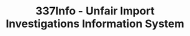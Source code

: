 ---
bigquery: https://console.cloud.google.com/bigquery?p=patents-public-data&d=usitc_investigations&page=dataset&project=sheets-management-319211
citation: US International Trade Commission 337Info Unfair Import Investigations Information
  System
contributors: US International Trade Comission
cost: None
description: US International Trade Commission 337Info Unfair Import Investigations
  Information System contains data on investigations done under Section 337. Section
  337 declares the infringement of certain statutory intellectual property rights
  and other forms of unfair competition in import trade to be unlawful practices.
  Most Section 337 investigations involve allegations of patent or registered trademark
  infringement.
documentation: FAQ and tutorial available on the site
last_edit: Mon, 04 Apr 2022 19:10:40 GMT
location: https://pubapps2.usitc.gov/337external/
maintained_by: US International Trade Comission
schema_fields: '[''complainant'', ''scheduledStartDateEvidHear'', ''currentActiveALJ'',
  ''internalRemand'', ''investigationTermDate'', ''actualStartDateEvidHear'', ''finalDetViolation'',
  ''publication_number'', ''finalIdOnViolationDue'', ''finalDetNoViolation'', ''investigationType'',
  ''issueDateOtherNonFinal'', ''actualEndDateEvidHear'', ''aljAssigned'', ''finalIdOnViolationIssue'',
  ''invUnfairAct'', ''copyrightNumbers'', ''currentStatus'', ''patentNumbers'', ''trademarkNumbers'',
  ''title'', ''startDateMarkmanHearing'', ''htsNumbers'', ''respondent'', ''patentNumber'',
  ''reportingRequirements'', ''cafcAppeals'', ''ouiiAttorney'', ''ouiiParticipation'',
  ''dateComplaintFiled'', ''investigationNo'', ''gcAttorney'', ''targetDate'', ''teoIdIssueDate'',
  ''dateCreated'', ''docketNo'', ''scheduledEndDateEvidHear'', ''teoProceedingInvolved'',
  ''markmanHearing'', ''teoIdDueDate'', ''id'', ''teoReliefGranted'', ''endDateMarkmanHearing'',
  ''lastUpdated'', ''dateOfPublicationFrNotice'']'
shortname: unfair_import_investigations
tags:
- import
- legal
- trade
timeframe: 2008-2021 (prior to 2008 downloadable as a JSON file)
title: 337Info - Unfair Import Investigations Information System
uuid: 2721f5ec-e599-4890-9265-9706719fc71e
---